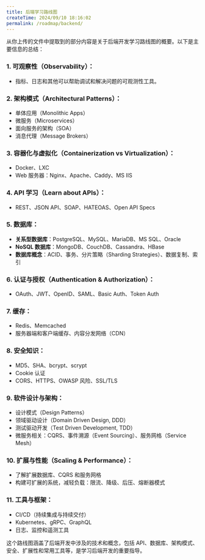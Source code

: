 ```yaml
---
title: 后端学习路线图
createTime: 2024/09/10 18:16:02
permalink: /roadmap/backend/
---
```


从你上传的文件中提取到的部分内容是关于后端开发学习路线图的概要。以下是主要信息的总结：

### 1. **可观察性（Observability）**：
   - 指标、日志和其他可以帮助调试和解决问题的可观测性工具。

### 2. **架构模式（Architectural Patterns）**：
   - 单体应用（Monolithic Apps）
   - 微服务（Microservices）
   - 面向服务的架构（SOA）
   - 消息代理（Message Brokers）

### 3. **容器化与虚拟化（Containerization vs Virtualization）**：
   - Docker、LXC
   - Web 服务器：Nginx、Apache、Caddy、MS IIS

### 4. **API 学习（Learn about APIs）**：
   - REST、JSON API、SOAP、HATEOAS、Open API Specs

### 5. **数据库**：
   - **关系型数据库**：PostgreSQL、MySQL、MariaDB、MS SQL、Oracle
   - **NoSQL 数据库**：MongoDB、CouchDB、Cassandra、HBase
   - **数据库概念**：ACID、事务、分片策略（Sharding Strategies）、数据复制、索引

### 6. **认证与授权（Authentication & Authorization）**：
   - OAuth、JWT、OpenID、SAML、Basic Auth、Token Auth

### 7. **缓存**：
   - Redis、Memcached
   - 服务器端和客户端缓存、内容分发网络（CDN）

### 8. **安全知识**：
   - MD5、SHA、bcrypt、scrypt
   - Cookie 认证
   - CORS、HTTPS、OWASP 风险、SSL/TLS

### 9. **软件设计与架构**：
   - 设计模式（Design Patterns）
   - 领域驱动设计（Domain Driven Design, DDD）
   - 测试驱动开发（Test Driven Development, TDD）
   - 微服务相关：CQRS、事件溯源（Event Sourcing）、服务网格（Service Mesh）

### 10. **扩展与性能（Scaling & Performance）**：
   - 了解扩展数据库、CQRS 和服务网格
   - 构建可扩展的系统，减轻负载：限流、降级、后压、熔断器模式

### 11. **工具与框架**：
   - CI/CD（持续集成与持续交付）
   - Kubernetes、gRPC、GraphQL
   - 日志、监控和遥测工具

这个路线图涵盖了后端开发中涉及的技术和概念，包括 API、数据库、架构模式、安全、扩展性和常用工具等，是学习后端开发的重要指导。